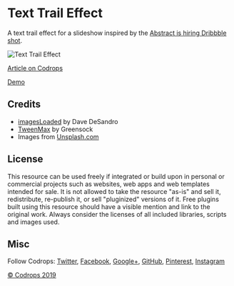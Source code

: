# Text Trail Effect

A text trail effect for a slideshow inspired by the [Abstract is hiring Dribbble shot](https://dribbble.com/shots/5910521-Abstract-is-hiring).

![Text Trail Effect](https://tympanus.net/codrops/wp-content/uploads/2019/02/TextTrailEffect_featured.jpg)

[Article on Codrops](https://tympanus.net/codrops/?p=38516)

[Demo](http://tympanus.net/Development/TextTrailEffect/)

## Credits

- [imagesLoaded](https://imagesloaded.desandro.com/) by Dave DeSandro
- [TweenMax](https://greensock.com/tweenmax) by Greensock
- Images from [Unsplash.com](https://unsplash.com/)

## License
This resource can be used freely if integrated or build upon in personal or commercial projects such as websites, web apps and web templates intended for sale. It is not allowed to take the resource "as-is" and sell it, redistribute, re-publish it, or sell "pluginized" versions of it. Free plugins built using this resource should have a visible mention and link to the original work. Always consider the licenses of all included libraries, scripts and images used.

## Misc

Follow Codrops: [Twitter](http://www.twitter.com/codrops), [Facebook](http://www.facebook.com/codrops), [Google+](https://plus.google.com/101095823814290637419), [GitHub](https://github.com/codrops), [Pinterest](http://www.pinterest.com/codrops/), [Instagram](https://www.instagram.com/codropsss/)


[© Codrops 2019](http://www.codrops.com)





